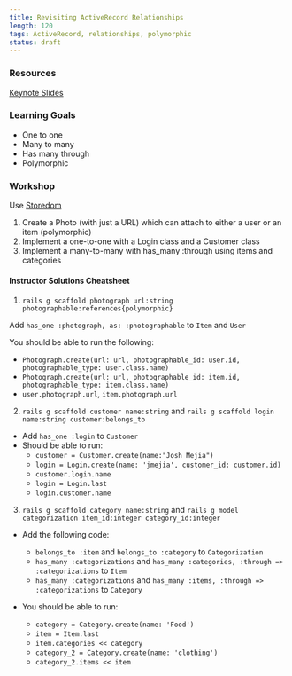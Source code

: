 ```yaml
---
title: Revisiting ActiveRecord Relationships
length: 120
tags: ActiveRecord, relationships, polymorphic
status: draft
---
```


### Resources
[Keynote Slides](https://www.dropbox.com/sh/5ivjdaqg4lgix6v/AAApF1jJsbXHgXVkwPeTW8uBa/ActiveRecord%20Relationships.key?dl=0)

### Learning Goals
- One to one
- Many to many
- Has many through
- Polymorphic

### Workshop
Use [Storedom](https://github.com/turingschool-examples/storedom)

1. Create a Photo (with just a URL) which can attach to either a user or an item (polymorphic)
2. Implement a one-to-one with a Login class and a Customer class
3. Implement a many-to-many with has_many :through using items and categories

#### Instructor Solutions Cheatsheet
1. `rails g scaffold photograph url:string photographable:references{polymorphic}`

  Add `has_one :photograph, as: :photographable` to `Item` and `User`

  You should be able to run the following:
  - `Photograph.create(url: url, photographable_id: user.id, photographable_type: user.class.name)`
  - `Photograph.create(url: url, photographable_id: item.id, photographable_type: item.class.name)`
  - `user.photograph.url`, `item.photograph.url`

2. `rails g scaffold customer name:string` and `rails g scaffold login name:string customer:belongs_to`
  - Add `has_one :login` to `Customer`
  - Should be able to run:
    - `customer = Customer.create(name:"Josh Mejia")`
    - `login = Login.create(name: 'jmejia', customer_id: customer.id)`
    - `customer.login.name`
    - `login = Login.last`
    - `login.customer.name`

3. `rails g scaffold category name:string` and `rails g model categorization item_id:integer category_id:integer`
  - Add the following code:
    - `belongs_to :item` and `belongs_to :category` to `Categorization`
    - `has_many :categorizations` and `has_many :categories, :through => :categorizations` to `Item`
    - `has_many :categorizations` and `has_many :items, :through => :categorizations` to `Category`
  
  - You should be able to run:
    - `category = Category.create(name: 'Food')`
    - `item = Item.last`
    - `item.categories << category`
    - `category_2 = Category.create(name: 'clothing')`
    - `category_2.items << item`
  

    
